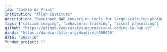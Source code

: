 ```yaml
---
lab: "Saskia de Vries"
institution: "Allen Institute"
description: "Developed NWB conversion tools for large-scale two-photon calcium imaging datasets from the Allen Brain Observatory. The project includes conversion of multi-layer recordings from different cell types in mouse visual cortex, handling complex data including cellular responses, running behavior, and visual stimulation parameters across multiple brain areas."
tags: ["calcium imaging", "behavioral tracking", "visual processing"]
github: "https://github.com/catalystneuro/visual-coding-to-nwb-v2"
dandi: "https://dandiarchive.org/dandiset/000039"
date: "2023-10"
funded_project: ""
---
```

